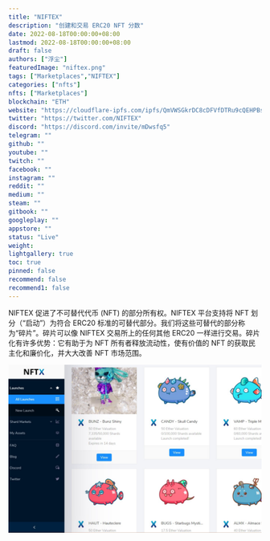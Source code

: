 ```yaml
---
title: "NIFTEX"
description: "创建和交易 ERC20 NFT 分数"
date: 2022-08-18T00:00:00+08:00
lastmod: 2022-08-18T00:00:00+08:00
draft: false
authors: ["浮尘"]
featuredImage: "niftex.png"
tags: ["Marketplaces","NIFTEX"]
categories: ["nfts"]
nfts: ["Marketplaces"]
blockchain: "ETH"
website: "https://cloudflare-ipfs.com/ipfs/QmVWSGkrDC8cDFVfDTRu9cQEHPBsJxaTkv89BkvKQ99yf6/#/"
twitter: "https://twitter.com/NIFTEX"
discord: "https://discord.com/invite/mDwsfq5"
telegram: ""
github: ""
youtube: ""
twitch: ""
facebook: ""
instagram: ""
reddit: ""
medium: ""
steam: ""
gitbook: ""
googleplay: ""
appstore: ""
status: "Live"
weight: 
lightgallery: true
toc: true
pinned: false
recommend: false
recommend1: false
---
```

NIFTEX 促进了不可替代代币 (NFT) 的部分所有权。NIFTEX 平台支持将 NFT 划分（“启动”）为符合 ERC20 标准的可替代部分。我们将这些可替代的部分称为“碎片”。碎片可以像 NIFTEX 交易所上的任何其他 ERC20 一样进行交易。碎片化有许多优势：它有助于为 NFT 所有者释放流动性，使有价值的 NFT 的获取民主化和廉价化，并大大改善 NFT 市场范围。

![1](465461323.png)